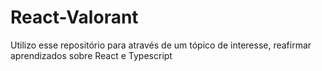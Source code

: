 # React-Valorant
Utilizo esse repositório para através de um tópico de interesse, reafirmar aprendizados sobre React e Typescript
